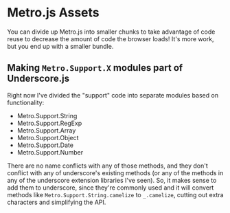 # Metro.js Assets

You can divide up Metro.js into smaller chunks to take advantage of code reuse to decrease the amount of code the browser loads!  It's more work, but you end up with a smaller bundle.

## Making `Metro.Support.X` modules part of Underscore.js

Right now I've divided the "support" code into separate modules based on functionality:

- Metro.Support.String
- Metro.Support.RegExp
- Metro.Support.Array
- Metro.Support.Object
- Metro.Support.Date
- Metro.Support.Number

There are no name conflicts with any of those methods, and they don't conflict with any of underscore's existing methods (or any of the methods in any of the underscore extension libraries I've seen).  So, it makes sense to add them to underscore, since they're commonly used and it will convert methods like `Metro.Support.String.camelize` to `_.camelize`, cutting out extra characters and simplifying the API.

